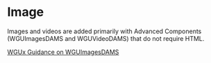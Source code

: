 # Image
Images and videos are added primarily with Advanced Components (WGUImagesDAMS and WGUVideoDAMS) that do not require HTML.

[WGUx Guidance on WGUImagesDAMS](https://westerngovernorsuniversity.sharepoint.com/sites/WGUx2/SitePages/Multimedia-(Revised).aspx#images)